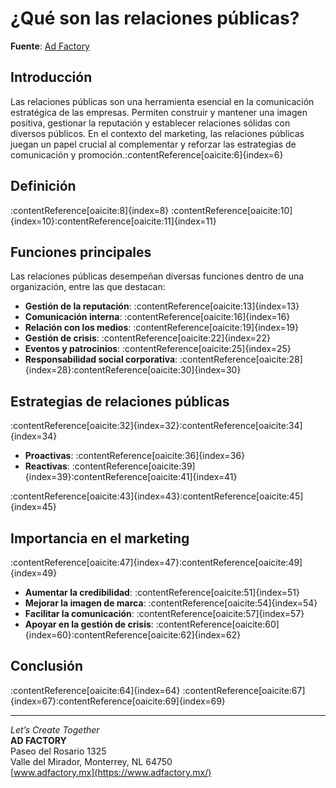 # ¿Qué son las relaciones públicas?

**Fuente**: [Ad Factory](https://www.adfactory.mx/articulos-de-marketing-y-publicidad/que-son-las-relaciones-publicas/)

## Introducción

Las relaciones públicas son una herramienta esencial en la comunicación estratégica de las empresas. Permiten construir y mantener una imagen positiva, gestionar la reputación y establecer relaciones sólidas con diversos públicos. En el contexto del marketing, las relaciones públicas juegan un papel crucial al complementar y reforzar las estrategias de comunicación y promoción.:contentReference[oaicite:6]{index=6}

## Definición

:contentReference[oaicite:8]{index=8} :contentReference[oaicite:10]{index=10}:contentReference[oaicite:11]{index=11}

## Funciones principales

Las relaciones públicas desempeñan diversas funciones dentro de una organización, entre las que destacan:

- **Gestión de la reputación**: :contentReference[oaicite:13]{index=13}
- **Comunicación interna**: :contentReference[oaicite:16]{index=16}
- **Relación con los medios**: :contentReference[oaicite:19]{index=19}
- **Gestión de crisis**: :contentReference[oaicite:22]{index=22}
- **Eventos y patrocinios**: :contentReference[oaicite:25]{index=25}
- **Responsabilidad social corporativa**: :contentReference[oaicite:28]{index=28}:contentReference[oaicite:30]{index=30}

## Estrategias de relaciones públicas

:contentReference[oaicite:32]{index=32}:contentReference[oaicite:34]{index=34}

- **Proactivas**: :contentReference[oaicite:36]{index=36}
- **Reactivas**: :contentReference[oaicite:39]{index=39}:contentReference[oaicite:41]{index=41}

:contentReference[oaicite:43]{index=43}:contentReference[oaicite:45]{index=45}

## Importancia en el marketing

:contentReference[oaicite:47]{index=47}:contentReference[oaicite:49]{index=49}

- **Aumentar la credibilidad**: :contentReference[oaicite:51]{index=51}
- **Mejorar la imagen de marca**: :contentReference[oaicite:54]{index=54}
- **Facilitar la comunicación**: :contentReference[oaicite:57]{index=57}
- **Apoyar en la gestión de crisis**: :contentReference[oaicite:60]{index=60}:contentReference[oaicite:62]{index=62}

## Conclusión

:contentReference[oaicite:64]{index=64} :contentReference[oaicite:67]{index=67}:contentReference[oaicite:69]{index=69}

---

*Let’s Create Together*  
**AD FACTORY**  
Paseo del Rosario 1325  
Valle del Mirador, Monterrey, NL 64750  
[www.adfactory.mx](https://www.adfactory.mx/)
